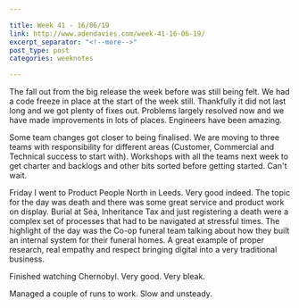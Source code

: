 ```yaml
---

title: Week 41 - 16/06/19
link: http://www.adendavies.com/week-41-16-06-19/
excerpt_separator: "<!--more-->"
post_type: post
categories: weeknotes

---
```



The fall out from the big release the week before was still being felt. We had a code freeze in place at the start of the week still. Thankfully it did not last long and we got plenty of fixes out. Problems largely resolved now and we have made improvements in lots of places. Engineers have been amazing. 

<!--more-->

Some team changes got closer to being finalised. We are moving to three teams with responsibility for different areas (Customer, Commercial and Technical success to start with). Workshops with all the teams next week to get charter and backlogs and other bits sorted before getting started. Can't wait. 

Friday I went to Product People North in Leeds. Very good indeed. The topic for the day was death and there was some great service and product work on display. Burial at Sea, Inheritance Tax and just registering a death were a complex set of processes that had to be navigated at stressful times. The highlight of the day was the Co-op funeral team talking about how they built an internal system for their funeral homes. A great example of proper research, real empathy and respect bringing digital into a very traditional business. 

Finished watching Chernobyl. Very good. Very bleak. 

Managed a couple of runs to work. Slow and unsteady.
